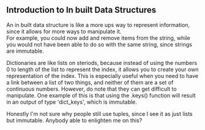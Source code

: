 ## Introduction to In built Data Structures

An in built data structure is like a more ups way to represent information, since it allows for more ways to manipulate it.  
For example, you could now add and remove items from the string, while you would not have been able to do so with the same string, since strings are immutable.  

Dictionaries are like lists on steriods, because instead of using the numbers 0 to length of the list to represent the index, it allows you to create your own representation of the index. This is especially useful when you need to have a link between a list of two things, and neither of them are a set of continuous numbers. However, do note that they can get difficult to manipulate. One example of this is that using the .keys() function will result in an output of type 'dict_keys', which is immutable.  

Honestly I'm not sure why people still use tuples, since I see it as just lists but immutable. Anybody able to enlighten me on this? 
